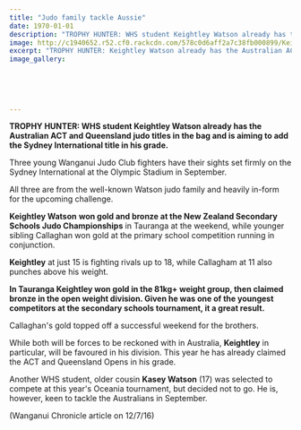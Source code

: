 ```yaml
---
title: "Judo family tackle Aussie"
date: 1970-01-01
description: "TROPHY HUNTER: WHS student Keightley Watson already has the Australian ACT and Queensland judo titles in the bag and is aiming to add the Sydney International title in his grade..."
image: http://c1940652.r52.cf0.rackcdn.com/578c0d6aff2a7c38fb000899/Keightley-to-Sydney-for-Intern-title-12-July-Chron.jpg
excerpt: "TROPHY HUNTER: Keightley Watson already has the Australian ACT and Queensland judo titles in the bag and is aiming to add the Sydney International title in his grade."
image_gallery:
    
    
    
    
    
---
```


<p><strong>TROPHY HUNTER: WHS student Keightley Watson already has the Australian ACT and Queensland judo titles in the bag and is aiming to add the Sydney International title in his grade.</strong></p>
<p><span>Three young Wanganui Judo Club fighters have their sights set firmly on the Sydney International at the Olympic Stadium in September.</span></p>
<p><span>All three are from the well-known Watson judo family and heavily in-form for the upcoming challenge.</span></p>
<p><span><span><strong>Keightley Watson</strong> <strong>won gold and bronze at the New Zealand Secondary Schools Judo Championships</strong> in Tauranga at the weekend, while younger sibling Callaghan won gold at the primary school competition running in conjunction.</span><br /></span></p>
<p><span><span><strong>Keightley</strong> at just 15 is fighting rivals up to 18, while Callagham at 11 also punches above his weight.</span><br /></span></p>
<p><span><strong>In Tauranga Keightley won gold in the 81kg+ weight group, then claimed bronze in the open weight division. Given he was one of the youngest competitors at the secondary schools tournament, it a great result.</strong><br /></span></p>
<p><span><span>Callaghan's gold topped off a successful weekend for the brothers.</span><br /></span></p>
<p><span><span>While both will be forces to be reckoned with in Australia, <strong>Keightley</strong> in particular, will be favoured in his division. This year he has already claimed the ACT and Queensland Opens in his grade.</span><br /></span></p>
<p><span><span>Another WHS student, older cousin <strong>Kasey Watson</strong> (17) was selected to compete at this year's Oceania tournament, but decided not to go. He is, however, keen to tackle the Australians in September.</span></span></p>
<p><span><span>(Wanganui Chronicle article on 12/7/16)</span></span></p>

